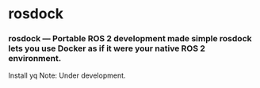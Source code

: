 # rosdock
### rosdock — Portable ROS 2 development made simple rosdock lets you use Docker as if it were your native ROS 2 environment.

Install yq
Note: Under development.
